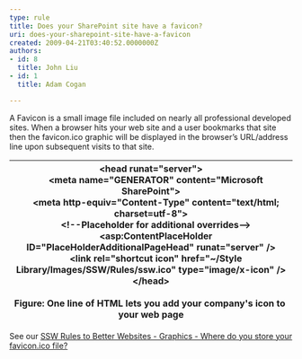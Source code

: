 ```yaml
---
type: rule
title: Does your SharePoint site have a favicon?
uri: does-your-sharepoint-site-have-a-favicon
created: 2009-04-21T03:40:52.0000000Z
authors:
- id: 8
  title: John Liu
- id: 1
  title: Adam Cogan

---
```


 A Favicon is a small image file included on nearly all professional developed sites. When a browser hits your web site and a user bookmarks that site then the favicon.ico graphic will be displayed in the browser’s URL/address line upon subsequent visits to that site.<br> 

| &lt;head runat="server"&gt; <br>                 &lt;meta name="GENERATOR" content="Microsoft SharePoint"&gt; <br>                 &lt;meta http-equiv="Content-Type" content="text/html; charset=utf-8"&gt; <br>                 &lt;!--Placeholder for additional overrides--&gt; <br>                 &lt;asp:ContentPlaceHolder ID="PlaceHolderAdditionalPageHead" runat="server" /&gt; <br>                 &lt;link rel="shortcut icon" href="~/Style Library/Images/SSW/Rules/ssw.ico" type="image/x-icon" /&gt; <br>             &lt;/head&gt;<br><br>**Figure: One line of HTML lets you add your company's icon to  your web page** |
| --- |


See our [SSW Rules to Better Websites - Graphics - Where do you store your favicon.ico file?](http&#58;//www.ssw.com.au/ssw/Standards/Rules/RulestoBetterWebsitesGraphics.aspx#Favicon)

